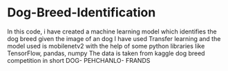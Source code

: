 # Dog-Breed-Identification
In this code, i have created a machine learning model which identifies the dog breed given the image of an dog
I have used Transfer learning and the model used is mobilenetv2 with the help of some python libraries like TensorFlow, pandas, numpy
The data is taken from kaggle dog breed competition
in short DOG- PEHCHANLO- FRANDS
